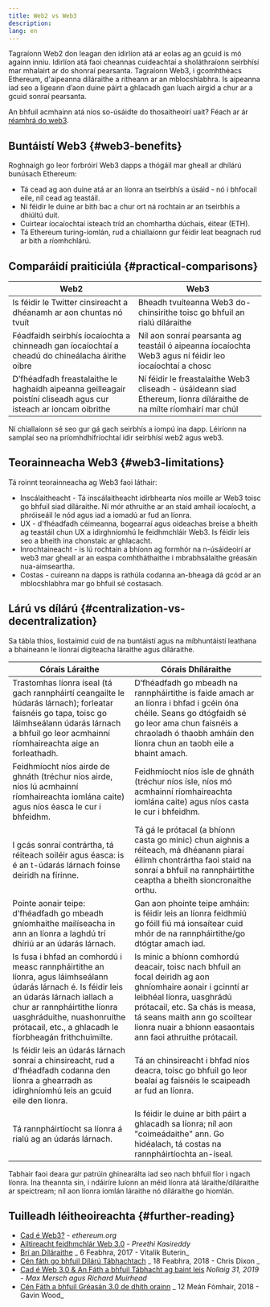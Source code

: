 ```yaml
---
title: Web2 vs Web3
description:
lang: en
---
```


Tagraíonn Web2 don leagan den idirlíon atá ar eolas ag an gcuid is mó againn inniu. Idirlíon atá faoi cheannas cuideachtaí a sholáthraíonn seirbhísí mar mhalairt ar do shonraí pearsanta. Tagraíonn Web3, i gcomhthéacs Ethereum, d'aipeanna díláraithe a ritheann ar an mblocshlabhra. Is aipeanna iad seo a ligeann d’aon duine páirt a ghlacadh gan luach airgid a chur ar a gcuid sonraí pearsanta.

An bhfuil acmhainn atá níos so-úsáidte do thosaitheoirí uait? Féach ar ár [réamhrá do web3](/web3/).

## Buntáistí Web3 {#web3-benefits}

Roghnaigh go leor forbróirí Web3 dapps a thógáil mar gheall ar dhílárú bunúsach Ethereum:

- Tá cead ag aon duine atá ar an líonra an tseirbhís a úsáid - nó i bhfocail eile, níl cead ag teastáil.
- Ní féidir le duine ar bith bac a chur ort ná rochtain ar an tseirbhís a dhiúltú duit.
- Cuirtear íocaíochtaí isteach tríd an chomhartha dúchais, éitear (ETH).
- Tá Ethereum turing-iomlán, rud a chiallaíonn gur féidir leat beagnach rud ar bith a ríomhchlárú.

## Comparáidí praiticiúla {#practical-comparisons}

| Web2                                                                                                             | Web3                                                                                                                 |
| ---------------------------------------------------------------------------------------------------------------- | -------------------------------------------------------------------------------------------------------------------- |
| Is féidir le Twitter cinsireacht a dhéanamh ar aon chuntas nó tvuít                                              | Bheadh ​​tvuíteanna Web3 do-chinsirithe toisc go bhfuil an rialú díláraithe                                          |
| Féadfaidh seirbhís íocaíochta a chinneadh gan íocaíochtaí a cheadú do chineálacha áirithe oibre                  | Níl aon sonraí pearsanta ag teastáil ó aipeanna íocaíochta Web3 agus ní féidir leo íocaíochtaí a chosc               |
| D’fhéadfadh freastalaithe le haghaidh aipeanna geilleagair poistíní cliseadh agus cur isteach ar ioncam oibrithe | Ní féidir le freastalaithe Web3 cliseadh - úsáideann siad Ethereum, líonra díláraithe de na mílte ríomhairí mar chúl |

Ní chiallaíonn sé seo gur gá gach seirbhís a iompú ina dapp. Léiríonn na samplaí seo na príomhdhifríochtaí idir seirbhísí web2 agus web3.

## Teorainneacha Web3 {#web3-limitations}

Tá roinnt teorainneacha ag Web3 faoi láthair:

- Inscálaitheacht - Tá inscálaitheacht idirbhearta níos moille ar Web3 toisc go bhfuil siad díláraithe. Ní mór athruithe ar an staid amhail íocaíocht, a phróiseáil le nód agus iad a iomadú ar fud an líonra.
- UX - d'fhéadfadh céimeanna, bogearraí agus oideachas breise a bheith ag teastáil chun UX a idirghníomhú le feidhmchláir Web3. Is féidir leis seo a bheith ina chonstaic ar ghlacacht.
- Inrochtaineacht - is lú rochtain a bhíonn ag formhór na n-úsáideoirí ar web3 mar gheall ar an easpa comhtháthaithe i mbrabhsálaithe gréasáin nua-aimseartha.
- Costas - cuireann na dapps is rathúla codanna an-bheaga dá gcód ar an mblocshlabhra mar go bhfuil sé costasach.

## Lárú vs dílárú {#centralization-vs-decentralization}

Sa tábla thíos, liostaímid cuid de na buntáistí agus na míbhuntáistí leathana a bhaineann le líonraí digiteacha láraithe agus díláraithe.

| Córais Láraithe                                                                                                                                                                                                                                                    | Córais Dhíláraithe                                                                                                                                                                                                                                                        |
| ------------------------------------------------------------------------------------------------------------------------------------------------------------------------------------------------------------------------------------------------------------------ | ------------------------------------------------------------------------------------------------------------------------------------------------------------------------------------------------------------------------------------------------------------------------- |
| Trastomhas líonra íseal (tá gach rannpháirtí ceangailte le húdarás lárnach); forleatar faisnéis go tapa, toisc go láimhseálann údarás lárnach a bhfuil go leor acmhainní ríomhaireachta aige an forleathadh.                                                       | D’fhéadfadh go mbeadh na rannpháirtithe is faide amach ar an líonra i bhfad i gcéin óna chéile. Seans go dtógfaidh sé go leor ama chun faisnéis a chraoladh ó thaobh amháin den líonra chun an taobh eile a bhaint amach.                                                 |
| Feidhmíocht níos airde de ghnáth (tréchur níos airde, níos lú acmhainní ríomhaireachta iomlána caite) agus níos éasca le cur i bhfeidhm.                                                                                                                           | Feidhmíocht níos ísle de ghnáth (tréchur níos ísle, níos mó acmhainní ríomhaireachta iomlána caite) agus níos casta le cur i bhfeidhm.                                                                                                                                    |
| I gcás sonraí contrártha, tá réiteach soiléir agus éasca: is é an t-údarás lárnach foinse deiridh na fírinne.                                                                                                                                                      | Tá gá le prótacal (a bhíonn casta go minic) chun aighnis a réiteach, má dhéanann piaraí éilimh chontrártha faoi staid na sonraí a bhfuil na rannpháirtithe ceaptha a bheith sioncronaithe orthu.                                                                          |
| Pointe aonair teipe: d’fhéadfadh go mbeadh gníomhaithe mailíseacha in ann an líonra a laghdú trí dhíriú ar an údarás lárnach.                                                                                                                                      | Gan aon phointe teipe amháin: is féidir leis an líonra feidhmiú go fóill fiú má ionsaítear cuid mhór de na rannpháirtithe/go dtógtar amach iad.                                                                                                                           |
| Is fusa i bhfad an comhordú i measc rannpháirtithe an líonra, agus láimhseálann údarás lárnach é. Is féidir leis an údarás lárnach iallach a chur ar rannpháirtithe líonra uasghráduithe, nuashonruithe prótacail, etc., a ghlacadh le fíorbheagán frithchuimilte. | Is minic a bhíonn comhordú deacair, toisc nach bhfuil an focal deiridh ag aon ghníomhaire aonair i gcinntí ar leibhéal líonra, uasghrádú prótacail, etc. Sa chás is measa, tá seans maith ann go scoiltear líonra nuair a bhíonn easaontais ann faoi athruithe prótacail. |
| Is féidir leis an údarás lárnach sonraí a chinsireacht, rud a d'fhéadfadh codanna den líonra a ghearradh as idirghníomhú leis an gcuid eile den líonra.                                                                                                            | Tá an chinsireacht i bhfad níos deacra, toisc go bhfuil go leor bealaí ag faisnéis le scaipeadh ar fud an líonra.                                                                                                                                                         |
| Tá rannpháirtíocht sa líonra á rialú ag an údarás lárnach.                                                                                                                                                                                                         | Is féidir le duine ar bith páirt a ghlacadh sa líonra; níl aon "coimeádaithe" ann. Go hidéalach, tá costas na rannpháirtíochta an-íseal.                                                                                                                                  |

Tabhair faoi deara gur patrúin ghinearálta iad seo nach bhfuil fíor i ngach líonra. Ina theannta sin, i ndáiríre luíonn an méid líonra atá láraithe/díláraithe ar speictream; níl aon líonra iomlán láraithe nó díláraithe go hiomlán.

## Tuilleadh léitheoireachta {#further-reading}

- [Cad é Web3?](/web3/) - _ethereum.org_
- [Ailtireacht feidhmchlár Web 3.0](https://www.preethikasireddy.com/post/the-architecture-of-a-web-3-0-application) - _Preethi Kasireddy_
- [Brí an Díláraithe](https://medium.com/@VitalikButerin/the-meaning-of-decentralization-a0c92b76a274) _ 6 Feabhra, 2017 - Vitalik Buterin_
- [Cén fáth go bhfuil Dílárú Tábhachtach](https://medium.com/s/story/why-decentralization-matters-5e3f79f7638e) _ 18 Feabhra, 2018 - Chris Dixon _
- [Cad é Web 3.0 & An Fáth a bhfuil Tábhacht ag baint leis](https://medium.com/fabric-ventures/what-is-web-3-0-why-it-matters-934eb07f3d2b) _Nollaig 31, 2019 - Max Mersch agus Richard Muirhead_
- [Cén Fáth a bhfuil Gréasán 3.0 de dhíth orainn](https://medium.com/@gavofyork/why-we-need-web-3-0-5da4f2bf95ab) _ 12 Meán Fómhair, 2018 - Gavin Wood_
